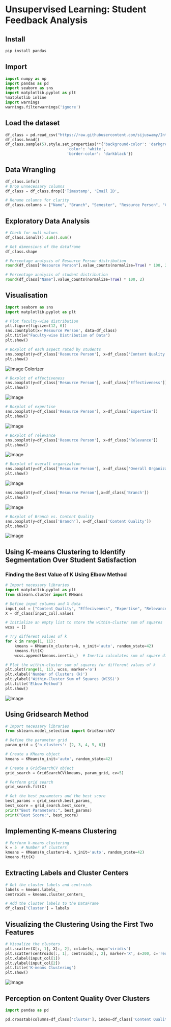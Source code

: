 # Unsupervised Learning: Student Feedback Analysis

## Install
```python
pip install pandas
```

## Import 
```python
import numpy as np
import pandas as pd
import seaborn as sns
import matplotlib.pyplot as plt
%matplotlib inline
import warnings
warnings.filterwarnings('ignore')
```
## Load the dataset
```Python
df_class = pd.read_csv("https://raw.githubusercontent.com/sijuswamy/Intel-Unnati-sessions/main/Feed_back_data.csv")
df_class.head()
df_class.sample(5).style.set_properties(**{'background-color': 'darkgreen',
                           'color': 'white',
                           'border-color': 'darkblack'})
```

## Data Wrangling
```python
df_class.info()
# Drop unnecessary columns
df_class = df_class.drop(['Timestamp', 'Email ID',

# Rename columns for clarity
df_class.columns = ["Name", "Branch", "Semester", "Resource Person", "Content Quality", "Effectiveness", "Expertise", "Relevance", "Overall Organization"]
```

## Exploratory Data Analysis
```python
# Check for null values
df_class.isnull().sum().sum()

# Get dimensions of the dataframe
df_class.shape

# Percentage analysis of Resource Person distribution
round(df_class["Resource Person"].value_counts(normalize=True) * 100, 2)

# Percentage analysis of student distribution
round(df_class["Name"].value_counts(normalize=True) * 100, 2)
```

## Visualisation
```python
import seaborn as sns
import matplotlib.pyplot as plt

# Plot faculty-wise distribution
plt.figure(figsize=(12, 6))
sns.countplot(x='Resource Person', data=df_class)
plt.title("Faculty-wise Distribution of Data")
plt.show()

# Boxplot of each aspect rated by students
sns.boxplot(y=df_class['Resource Person'], x=df_class['Content Quality'])
plt.show()
```
![Image Colorizer](https://drive.google.com/uc?id=1-c9fmuiNRX8Z8BU2l0tgAN4Ls2Do8J1P)

```python
# Boxplot of effectiveness
sns.boxplot(y=df_class['Resource Person'], x=df_class['Effectiveness'])
plt.show()
```
![Image](https://drive.google.com/uc?id=1_j8JfO6YgY2TXR--6VQe0ZePfjASkCLX)

```python
# Boxplot of expertise
sns.boxplot(y=df_class['Resource Person'], x=df_class['Expertise'])
plt.show()
```
![Image](https://drive.google.com/uc?id=1sx1f0irX77ivFnYlyMKypLJ9szZPkUbF)
```python
# Boxplot of relevance
sns.boxplot(y=df_class['Resource Person'], x=df_class['Relevance'])
plt.show()
```
![Image](https://drive.google.com/uc?id=103B3vSuYre13DdyM77tiBQp6L91qK4So)

```python
# Boxplot of overall organization
sns.boxplot(y=df_class['Resource Person'], x=df_class['Overall Organization'])
plt.show()
```
![Image](https://drive.google.com/uc?id=1M4s8z3o0Z7hDiCOiquDSUN17nr-6Jm71)

```python
sns.boxplot(y=df_class['Resourse Person'],x=df_class['Branch'])
plt.show()
```
![Image](https://drive.google.com/uc?id=1wU2uM60piu9zJGJzxIoU2ujIKSf_OcX1)

```python
# Boxplot of Branch vs. Content Quality
sns.boxplot(y=df_class['Branch'], x=df_class['Content Quality'])
plt.show()
```
![Image](https://drive.google.com/uc?id=1dQUUUfTP1W75cIWHZM2quF0C7p9vL2ZE)


## Using K-means Clustering to Identify Segmentation Over Student Satisfaction

### Finding the Best Value of K Using Elbow Method

```python
# Import necessary libraries
import matplotlib.pyplot as plt
from sklearn.cluster import KMeans

# Define input columns and X data
input_col = ["Content Quality", "Effeciveness", "Expertise", "Relevance", "Overall Organization"]
X = df_class[input_col].values

# Initialize an empty list to store the within-cluster sum of squares
wcss = []

# Try different values of k
for k in range(1, 11):
    kmeans = KMeans(n_clusters=k, n_init='auto', random_state=42)
    kmeans.fit(X)
    wcss.append(kmeans.inertia_)  # Inertia calculates sum of square distance in each cluster

# Plot the within-cluster sum of squares for different values of k
plt.plot(range(1, 11), wcss, marker='o')
plt.xlabel('Number of Clusters (k)')
plt.ylabel('Within-Cluster Sum of Squares (WCSS)')
plt.title('Elbow Method')
plt.show()
```
![Image](https://drive.google.com/uc?id=1NPpV4YPjvFcUg6its20sNLCiQ2IKbbYV)

## Using Gridsearch Method

```python
# Import necessary libraries
from sklearn.model_selection import GridSearchCV

# Define the parameter grid
param_grid = {'n_clusters': [2, 3, 4, 5, 6]}

# Create a KMeans object
kmeans = KMeans(n_init='auto', random_state=42)

# Create a GridSearchCV object
grid_search = GridSearchCV(kmeans, param_grid, cv=5)

# Perform grid search
grid_search.fit(X)

# Get the best parameters and the best score
best_params = grid_search.best_params_
best_score = grid_search.best_score_
print("Best Parameters:", best_params)
print("Best Score:", best_score)
```
## Implementing K-means Clustering

```python
# Perform k-means clustering
k = 5  # Number of clusters
kmeans = KMeans(n_clusters=k, n_init='auto', random_state=42)
kmeans.fit(X)
```

## Extracting Labels and Cluster Centers
```python
# Get the cluster labels and centroids
labels = kmeans.labels_
centroids = kmeans.cluster_centers_

# Add the cluster labels to the DataFrame
df_class['Cluster'] = labels
```

## Visualizing the Clustering Using the First Two Features
```python
# Visualize the clusters
plt.scatter(X[:, 1], X[:, 2], c=labels, cmap='viridis')
plt.scatter(centroids[:, 1], centroids[:, 2], marker='X', s=200, c='red')
plt.xlabel(input_col[1])
plt.ylabel(input_col[2])
plt.title('K-means Clustering')
plt.show()
```

![Image](https://drive.google.com/uc?id=1Pk0Yt0BTrbir7l8fPCvPvPJR27Psdg70)


## Perception on Content Quality Over Clusters
```python
import pandas as pd

pd.crosstab(columns=df_class['Cluster'], index=df_class['Content Quality'])
```


